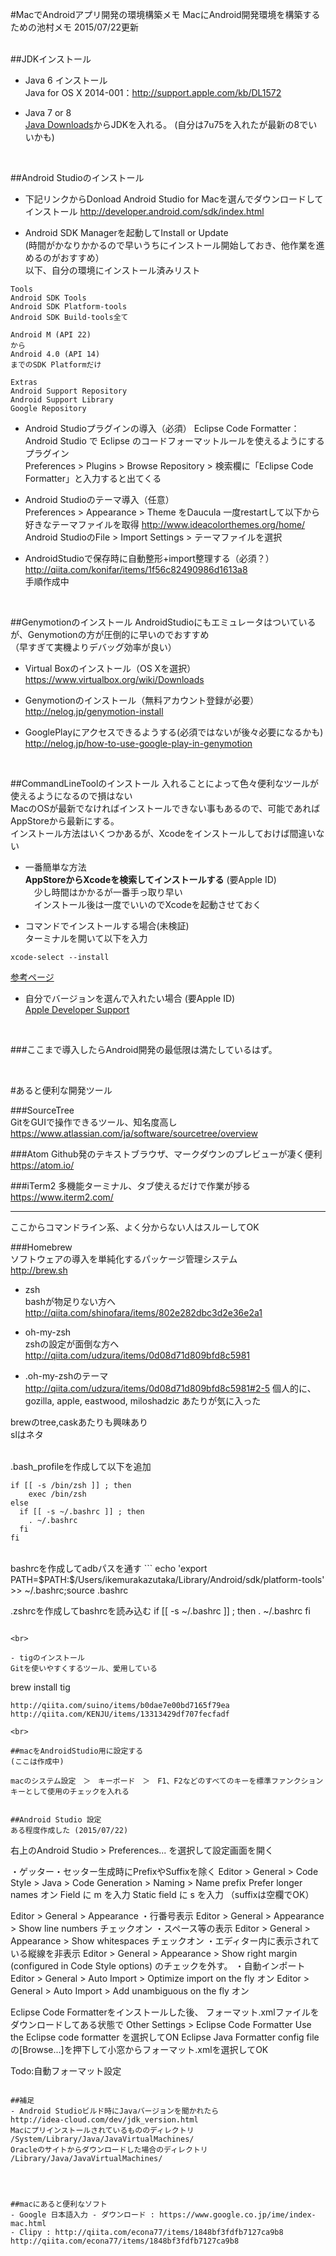 #MacでAndroidアプリ開発の環境構築メモ 
MacにAndroid開発環境を構築するための池村メモ 2015/07/22更新
<br><br>

##JDKインストール
- Java 6 インストール  
Java for OS X 2014-001：http://support.apple.com/kb/DL1572

- Java 7 or 8  
[Java Downloads](http://www.oracle.com/technetwork/java/javase/downloads/index.html)からJDKを入れる。
(自分は7u75を入れたが最新の8でいいかも)

<br>

##Android Studioのインストール
- 下記リンクからDonload Android Studio for Macを選んでダウンロードしてインストール
http://developer.android.com/sdk/index.html

- Android SDK Managerを起動してInstall or Update  
(時間がかなりかかるので早いうちにインストール開始しておき、他作業を進めるのがおすすめ）<br>
以下、自分の環境にインストール済みリスト

```
Tools
Android SDK Tools
Android SDK Platform-tools
Android SDK Build-tools全て

Android M (API 22)
から
Android 4.0 (API 14)
までのSDK Platformだけ

Extras
Android Support Repository
Android Support Library
Google Repository
```

- Android Studioプラグインの導入（必須）
Eclipse Code Formatter：Android Studio で Eclipse のコードフォーマットルールを使えるようにするプラグイン  <br>
Preferences > Plugins > Browse Repository > 検索欄に「Eclipse Code Formatter」と入力すると出てくる

- Android Studioのテーマ導入（任意）  
Preferences > Appearance > Theme をDaucula
一度restartして以下から好きなテーマファイルを取得
http://www.ideacolorthemes.org/home/
Android StudioのFile > Import Settings > テーマファイルを選択

- AndroidStudioで保存時に自動整形+import整理する（必須？）  
http://qiita.com/konifar/items/1f56c82490986d1613a8  
手順作成中

<br>

##Genymotionのインストール
AndroidStudioにもエミュレータはついているが、Genymotionの方が圧倒的に早いのでおすすめ  
（早すぎて実機よりデバッグ効率が良い）

- Virtual Boxのインストール（OS Xを選択）  
https://www.virtualbox.org/wiki/Downloads

- Genymotionのインストール（無料アカウント登録が必要）  
http://nelog.jp/genymotion-install

- GooglePlayにアクセスできるようする(必須ではないが後々必要になるかも)<br>
http://nelog.jp/how-to-use-google-play-in-genymotion

<br>

##CommandLineToolのインストール
入れることによって色々便利なツールが使えるようになるので損はない<br>
MacのOSが最新でなければインストールできない事もあるので、可能であればAppStoreから最新にする。<br>
インストール方法はいくつかあるが、Xcodeをインストールしておけば間違いない<br>

- 一番簡単な方法  
**AppStoreからXcodeを検索してインストールする** (要Apple ID)<br>
　少し時間はかかるが一番手っ取り早い<br>
　インストール後は一度でいいのでXcodeを起動させておく

- コマンドでインストールする場合(未検証)<br>
ターミナルを開いて以下を入力
```
xcode-select --install
```
[参考ページ](http://karabun.hatenablog.com/entry/2015/01/08/073737)

- 自分でバージョンを選んで入れたい場合 (要Apple ID)  
[Apple Developer Support](https://developer.apple.com/jp/support/xcode/)

<br>

###ここまで導入したらAndroid開発の最低限は満たしているはず。

<br>

#あると便利な開発ツール

###SourceTree  
GitをGUIで操作できるツール、知名度高し  
https://www.atlassian.com/ja/software/sourcetree/overview

###Atom
Github発のテキストブラウザ、マークダウンのプレビューが凄く便利<br>
https://atom.io/

###iTerm2
多機能ターミナル、タブ使えるだけで作業が捗る<br>
https://www.iterm2.com/

---
ここからコマンドライン系、よく分からない人はスルーしてOK  

###Homebrew  
ソフトウェアの導入を単純化するパッケージ管理システム<br>
http://brew.sh

- zsh  
bashが物足りない方へ  
http://qiita.com/shinofara/items/802e282dbc3d2e36e2a1

- oh-my-zsh  
zshの設定が面倒な方へ  
http://qiita.com/udzura/items/0d08d71d809bfd8c5981


- .oh-my-zshのテーマ  
http://qiita.com/udzura/items/0d08d71d809bfd8c5981#2-5
個人的に、gozilla,
apple,
eastwood,
miloshadzic
あたりが気に入った

brewのtree,caskあたりも興味あり<br>
slはネタ<br>
<br>

.bash_profileを作成して以下を追加
```
if [[ -s /bin/zsh ]] ; then
    exec /bin/zsh
else
  if [[ -s ~/.bashrc ]] ; then
    . ~/.bashrc
  fi
fi
```

<br>
bashrcを作成してadbパスを通す
```
echo 'export PATH=$PATH:$/Users/ikemurakazutaka/Library/Android/sdk/platform-tools' >> ~/.bashrc;source .bashrc

.zshrcを作成してbashrcを読み込む
if [[ -s ~/.bashrc ]] ; then
  . ~/.bashrc
fi
```

<br>

- tigのインストール
Gitを使いやすくするツール、愛用している  
```
brew install tig
```
http://qiita.com/suino/items/b0dae7e00bd7165f79ea
http://qiita.com/KENJU/items/13313429df707fecfadf

<br>

##macをAndroidStudio用に設定する
(ここは作成中)  

macのシステム設定　＞　キーボード　＞　F1、F2などのすべてのキーを標準ファンクションキーとして使用のチェックを入れる


##Android Studio 設定
ある程度作成した (2015/07/22)

```
右上のAndroid Studio > Preferences... を選択して設定画面を開く

・ゲッター・セッター生成時にPrefixやSuffixを除く
Editor > General > Code Style > Java > Code Generation > Naming > Name prefix
Prefer longer names オン
Field に m を入力
Static field に s を入力
（suffixは空欄でOK）

Editor > General > Appearance
・行番号表示
Editor > General > Appearance > Show line numbers チェックオン
・スペース等の表示
Editor > General > Appearance > Show whitespaces チェックオン
・エディター内に表示されている縦線を非表示
Editor > General > Appearance > Show right margin (configured in Code Style options) のチェックを外す。
・自動インポート
Editor > General > Auto Import > Optimize import on the fly オン
Editor > General > Auto Import > Add unambiguous on the fly オン


Eclipse Code Formatterをインストールした後、
フォーマット.xmlファイルをダウンロードしてある状態で
Other Settings > Eclipse Code Formatter
  Use the Eclipse code formatter を選択してON
  Eclipse Java Formatter config file の[Browse...]を押下して小窓からフォーマット.xmlを選択してOK

Todo:自動フォーマット設定
```

##補足
- Android Studioビルド時にJavaバージョンを聞かれたら  
http://idea-cloud.com/dev/jdk_version.html  
Macにプリインストールされているもののディレクトリ  
/System/Library/Java/JavaVirtualMachines/  
Oracleのサイトからダウンロードした場合のディレクトリ  
/Library/Java/JavaVirtualMachines/




##macにあると便利なソフト
- Google 日本語入力 - ダウンロード : https://www.google.co.jp/ime/index-mac.html
- Clipy : http://qiita.com/econa77/items/1848bf3fdfb7127ca9b8  
http://qiita.com/econa77/items/1848bf3fdfb7127ca9b8
